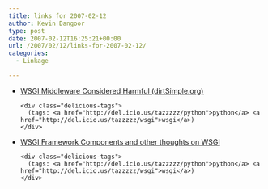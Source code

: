 ```yaml
---
title: links for 2007-02-12
author: Kevin Dangoor
type: post
date: 2007-02-12T16:25:21+00:00
url: /2007/02/12/links-for-2007-02-12/
categories:
  - Linkage

---
```

<ul class="delicious">
  <li>
    <div class="delicious-link">
      <a href="http://dirtsimple.org/2007/02/wsgi-middleware-considered-harmful.html">WSGI Middleware Considered Harmful (dirtSimple.org)</a>
    </div>
    
    <div class="delicious-tags">
      (tags: <a href="http://del.icio.us/tazzzzz/python">python</a> <a href="http://del.icio.us/tazzzzz/wsgi">wsgi</a>)
    </div>
  </li>
  
  <li>
    <div class="delicious-link">
      <a href="http://www.groovie.org/articles/2007/02/11/wsgi-middleware-isnt-middleware-time-for-better-language">WSGI Framework Components and other thoughts on WSGI</a>
    </div>
    
    <div class="delicious-tags">
      (tags: <a href="http://del.icio.us/tazzzzz/python">python</a> <a href="http://del.icio.us/tazzzzz/wsgi">wsgi</a>)
    </div>
  </li>
</ul>
